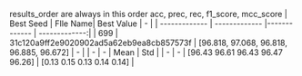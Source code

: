 results_order are always in this order acc, prec, rec, f1_score, mcc_score
| Best Seed | FIle Name| Best Value | - |
| ------------- | ------------- |------------- |  -------------:|
| 699 | 31c120a9ff2e9020902ad5a62eb9ea8cb857573f | [96.818, 97.068, 96.818, 96.885, 96.672]  | - |
| - | - | Mean | Std |
| - | - | [96.43 96.61 96.43 96.47 96.26] | [0.13 0.15 0.13 0.14 0.14] |
